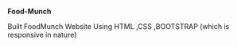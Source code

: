 **Food-Munch**


Built FoodMunch Website Using HTML ,CSS ,BOOTSTRAP (which is responsive in nature)


